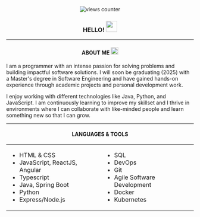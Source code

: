 
<div id="counter" align="center">
   <img src="https://komarev.com/ghpvc/?username=MelynAtieno&color=blueviolet&style=plastic&label=PROFILE+VIEWS" alt="views counter"/>
</div>

<h3 align="center">HELLO!
  <img src="https://media.giphy.com/media/hvRJCLFzcasrR4ia7z/giphy.gif" width="30px"/>
</h3>



---


  <h4 align="center"> ABOUT ME
     <img src="https://github.com/FortAwesome/Font-Awesome/blob/6.x/svgs/solid/circle-info.svg" alt="info" height="20" width="20" />
  </h4>
                     
<div align="left">
<p> I am a programmer with an intense passion for solving problems and building impactful software solutions.
  I will soon be graduating (2025) with a Master's degree in Software Engineering and have gained hands-on experience through academic projects and personal development work.
</p>
  <p>
    I enjoy working with different technologies like Java, Python, and JavaScript. I am continuously learning to improve my skillset and I thrive in environments where I can collaborate with like-minded people and learn something new so that I can grow.
  </p>
</div>

---

<div id="tools" align="center">
  <h4>LANGUAGES & TOOLS </h4>
  <table>
    <tr>
      <td align="left">
        <ul>
          <li>HTML & CSS</li>
          <li>JavaScript, ReactJS, Angular</li>
          <li> Typescript</li>
          <li>Java, Spring Boot</li>
          <li>Python</li>
          <li> Express/Node.js </li>
        </ul>
      </td>
      <td align="left">
        <ul>
          <li>SQL</li>
          <li>DevOps</li>
          <li>Git</li>
          <li>Agile Software Development</li>
          <li> Docker</li>
          <li> Kubernetes</li>
        </ul>
      </td>
    </tr>
  </table>
</div>   


 
